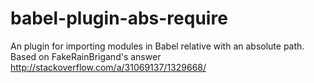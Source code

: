 # babel-plugin-abs-require

An plugin for importing modules in Babel relative with an absolute path.
Based on FakeRainBrigand's answer http://stackoverflow.com/a/31069137/1329668/
